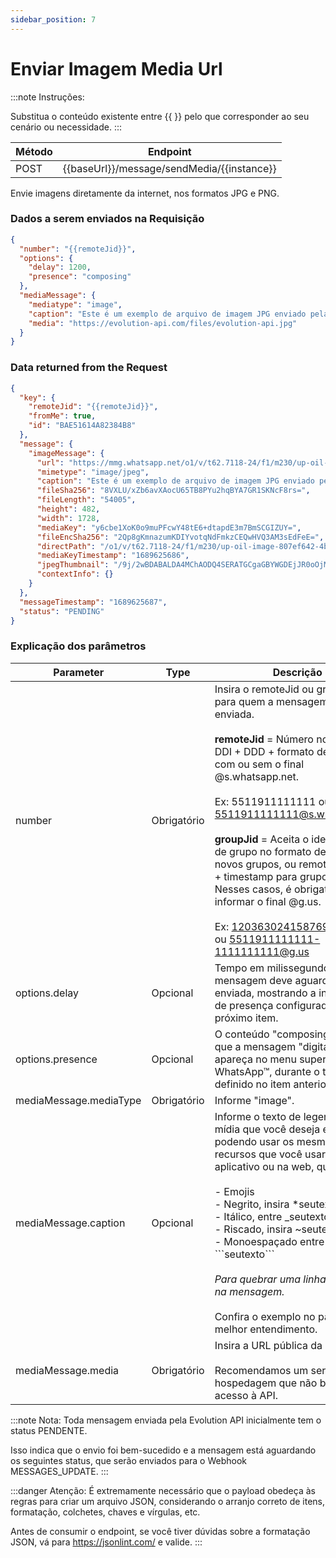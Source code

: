 ```yaml
---
sidebar_position: 7
---
```


# Enviar Imagem Media Url

:::note Instruções:

Substitua o conteúdo existente entre {{  }} pelo que corresponder ao seu cenário ou necessidade.
:::

| Método | Endpoint                                   |
| ------ | ------------------------------------------ |
| POST   | {{baseUrl}}/message/sendMedia/{{instance}} |

Envie imagens diretamente da internet, nos formatos JPG e PNG.

### Dados a serem enviados na Requisição

```json title=Payload
{
  "number": "{{remoteJid}}",
  "options": {
    "delay": 1200,
    "presence": "composing"
  },
  "mediaMessage": {
    "mediatype": "image",
    "caption": "Este é um exemplo de arquivo de imagem JPG enviado pela Evolution-API via URL.",
    "media": "https://evolution-api.com/files/evolution-api.jpg"
  }
}
```

### Data returned from the Request

```json title=Result
{
  "key": {
    "remoteJid": "{{remoteJid}}",
    "fromMe": true,
    "id": "BAE51614A82384B8"
  },
  "message": {
    "imageMessage": {
      "url": "https://mmg.whatsapp.net/o1/v/t62.7118-24/f1/m230/up-oil-image-807ef642-4b4b-4ed9-...",
      "mimetype": "image/jpeg",
      "caption": "Este é um exemplo de arquivo de imagem JPG enviado pela Evolution-API via URL.",
      "fileSha256": "8VXLU/xZb6avXAocU65TB8PYu2hqBYA7GR1SKNcF8rs=",
      "fileLength": "54005",
      "height": 482,
      "width": 1728,
      "mediaKey": "y6cbe1XoK0o9muPFcwY48tE6+dtapdE3m7BmSCGIZUY=",
      "fileEncSha256": "2Qp8gKmnazumKDIYvotqNdFmkzCEQwHVQ3AM3sEdFeE=",
      "directPath": "/o1/v/t62.7118-24/f1/m230/up-oil-image-807ef642-4b4b-4ed9-b9b8-c9cc855796...",
      "mediaKeyTimestamp": "1689625686",
      "jpegThumbnail": "/9j/2wBDABALDA4MChAODQ4SERATGCgaGBYWGDEjJR0oOjM9PDkzODdASFxOQERXRTc4UG1RV1...",
      "contextInfo": {}
    }
  },
  "messageTimestamp": "1689625687",
  "status": "PENDING"
}
```

### Explicação dos parâmetros

<!-- prettier-ignore -->
Parameter | Type | Descrição
-|-|-
number | Obrigatório | Insira o remoteJid ou groupJid para quem a mensagem será enviada.<br /><br />**remoteJid** = Número no formato DDI + DDD + formato de número, com ou sem o final @s.whatsapp.net.<br /><br />Ex: 5511911111111 ou 5511911111111@s.whatsapp.net<br /><br />**groupJid** = Aceita o identificador de grupo no formato de hash para novos grupos, ou remoteJid + "-" + timestamp para grupos antigos. Nesses casos, é obrigatório informar o final @g.us.<br /><br />Ex: 120363024158769234@g.us ou 5511911111111-1111111111@g.us
options.delay | Opcional | Tempo em milissegundos que a mensagem deve aguardar até ser enviada, mostrando a informação de presença configurada no próximo item.
options.presence | Opcional | O conteúdo "composing" fará com que a mensagem "digitando" apareça no menu superior do WhatsApp™, durante o tempo definido no item anterior.
mediaMessage.mediaType | Obrigatório | Informe "image".
mediaMessage.caption | Opcional | Informe o texto de legenda da mídia que você deseja enviar, podendo usar os mesmos recursos que você usaria no aplicativo ou na web, que são:<br /><br /> - Emojis<br /> - Negrito, insira \*seutexto\* <br /> - Itálico, entre \_seutexto\_ <br /> - Riscado, insira \~seutexto\~ <br /> - Monoespaçado entre \```seutexto\``` <br /><br /> _Para quebrar uma linha, insira "\n" na mensagem._ <br /><br />Confira o exemplo no payload para melhor entendimento.
mediaMessage.media | Obrigatório | Insira a URL pública da imagem.<br /><br /> Recomendamos um serviço de hospedagem que não bloqueie o acesso à API.

:::note Nota:
Toda mensagem enviada pela Evolution API inicialmente tem o status PENDENTE.

Isso indica que o envio foi bem-sucedido e a mensagem está aguardando os seguintes status, que serão enviados para o Webhook MESSAGES_UPDATE.
:::

:::danger Atenção:
É extremamente necessário que o payload obedeça às regras para criar um arquivo JSON, considerando o arranjo correto de itens, formatação, colchetes, chaves e vírgulas, etc.

Antes de consumir o endpoint, se você tiver dúvidas sobre a formatação JSON, vá para https://jsonlint.com/ e valide.
:::

